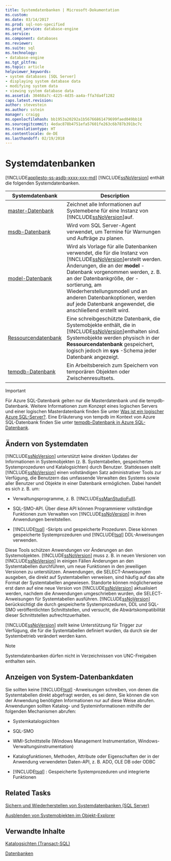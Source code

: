 ```yaml
---
title: Systemdatenbanken | Microsoft-Dokumentation
ms.custom: 
ms.date: 03/14/2017
ms.prod: sql-non-specified
ms.prod_service: database-engine
ms.service: 
ms.component: databases
ms.reviewer: 
ms.suite: sql
ms.technology:
- database-engine
ms.tgt_pltfrm: 
ms.topic: article
helpviewer_keywords:
- system databases [SQL Server]
- displaying system database data
- modifying system data
- viewing system database data
ms.assetid: 30468a7c-4225-4d35-aa4a-ffa7da4f1282
caps.latest.revision: 
author: stevestein
ms.author: sstein
manager: craigg
ms.openlocfilehash: bb1953a20292a1b56766861479699faed049bb18
ms.sourcegitcommit: 4edac878b4751efa57601fe263c6b787b391bc7c
ms.translationtype: HT
ms.contentlocale: de-DE
ms.lasthandoff: 02/19/2018
---
```

# <a name="system-databases"></a>Systemdatenbanken
[!INCLUDE[appliesto-ss-asdb-xxxx-xxx-md](../../includes/appliesto-ss-asdb-xxxx-xxx-md.md)]
  [!INCLUDE[ssNoVersion](../../includes/ssnoversion-md.md)] enthält die folgenden Systemdatenbanken.  
  
|Systemdatenbank|Description|  
|---------------------|-----------------|  
|[master-Datenbank](../../relational-databases/databases/master-database.md)|Zeichnet alle Informationen auf Systemebene für eine Instanz von [!INCLUDE[ssNoVersion](../../includes/ssnoversion-md.md)]auf.|  
|[msdb-Datenbank](../../relational-databases/databases/msdb-database.md)|Wird vom SQL Server-Agent verwendet, um Termine für Warnungen und Aufträge zu planen.|  
|[model-Datenbank](../../relational-databases/databases/model-database.md)|Wird als Vorlage für alle Datenbanken verwendet, die für die Instanz von [!INCLUDE[ssNoVersion](../../includes/ssnoversion-md.md)]erstellt werden. Änderungen, die an der **model** -Datenbank vorgenommen werden, z. B. an der Datenbankgröße, der -sortierung, am Wiederherstellungsmodell und an anderen Datenbankoptionen, werden auf jede Datenbank angewendet, die anschließend erstellt wird.|  
|[Ressourcendatenbank](../../relational-databases/databases/resource-database.md)|Eine schreibgeschützte Datenbank, die Systemobjekte enthält, die in [!INCLUDE[ssNoVersion](../../includes/ssnoversion-md.md)]enthalten sind. Systemobjekte werden physisch in der **Ressourcendatenbank** gespeichert, logisch jedoch im **sys** -Schema jeder Datenbank angezeigt.|  
|[tempdb-Datenbank](../../relational-databases/databases/tempdb-database.md)|Ein Arbeitsbereich zum Speichern von temporären Objekten oder Zwischenresultsets.|  

> [!IMPORTANT]
> Für Azure SQL-Datenbank gelten nur die Masterdatenbank und die tempdb-Datenbank. Weitere Informationen zum Konzept eines logischen Servers und einer logischen Masterdatenbank finden Sie unter [Was ist ein logischer Azure SQL-Server?](https://docs.microsoft.com/azure/sql-database/sql-database-servers-databases#what-is-an-azure-sql-logical-server). Eine Erläuterung von tempdb im Kontext von Azure SQL-Datenbank finden Sie unter [tempdb-Datenbank in Azure SQL-Datenbank](tempdb-database.md#tempdb-database-in-sql-database).
  
## <a name="modifying-system-data"></a>Ändern von Systemdaten  
 [!INCLUDE[ssNoVersion](../../includes/ssnoversion-md.md)] unterstützt keine direkten Updates der Informationen in Systemobjekten (z. B. Systemtabellen, gespeicherten Systemprozeduren und Katalogsichten) durch Benutzer. Stattdessen stellt [!INCLUDE[ssNoVersion](../../includes/ssnoversion-md.md)] einen vollständigen Satz administrativer Tools zur Verfügung, die Benutzern das umfassende Verwalten des Systems sowie aller Benutzer und Objekte in einer Datenbank ermöglichen. Dabei handelt es sich z. B. um:  
  
-   Verwaltungsprogramme, z. B. [!INCLUDE[ssManStudioFull](../../includes/ssmanstudiofull-md.md)].  
  
-   SQL-SMO-API. Über diese API können Programmierer vollständige Funktionen zum Verwalten von [!INCLUDE[ssNoVersion](../../includes/ssnoversion-md.md)] in ihren Anwendungen bereitstellen.  
  
-   [!INCLUDE[tsql](../../includes/tsql-md.md)] -Skripts und gespeicherte Prozeduren. Diese können gespeicherte Systemprozeduren und [!INCLUDE[tsql](../../includes/tsql-md.md)] DDL-Anweisungen verwenden.  
  
 Diese Tools schützen Anwendungen vor Änderungen an den Systemobjekten. [!INCLUDE[ssNoVersion](../../includes/ssnoversion-md.md)] muss z. B. in neuen Versionen von [!INCLUDE[ssNoVersion](../../includes/ssnoversion-md.md)] in einigen Fällen Änderungen an den Systemtabellen durchführen, um neue Funktionen in den jeweiligen Versionen zu unterstützen. Anwendungen, die SELECT-Anweisungen ausgeben, die direkt auf Systemtabellen verweisen, sind häufig auf das alte Format der Systemtabellen angewiesen. Standorte können möglicherweise erst dann auf eine neue Version von [!INCLUDE[ssNoVersion](../../includes/ssnoversion-md.md)] aktualisiert werden, nachdem die Anwendungen umgeschrieben wurden, die SELECT-Anweisungen für Systemtabellen ausführen. [!INCLUDE[ssNoVersion](../../includes/ssnoversion-md.md)] berücksichtigt die durch gespeicherte Systemprozeduren, DDL und SQL-SMO veröffentlichten Schnittstellen, und versucht, die Abwärtskompatibilität dieser Schnittstellen aufrechtzuerhalten.  
  
 [!INCLUDE[ssNoVersion](../../includes/ssnoversion-md.md)] stellt keine Unterstützung für Trigger zur Verfügung, die für die Systemtabellen definiert wurden, da durch sie der Systembetrieb verändert werden kann.  
  
> [!NOTE]  
>  Systemdatenbanken dürfen nicht in Verzeichnissen von UNC-Freigaben enthalten sein.  
  
## <a name="viewing-system-database-data"></a>Anzeigen von System-Datenbankdaten  
 Sie sollten keine [!INCLUDE[tsql](../../includes/tsql-md.md)] -Anweisungen schreiben, von denen die Systemtabellen direkt abgefragt werden, es sei denn, Sie können die von der Anwendung benötigten Informationen nur auf diese Weise abrufen. Anwendungen sollten Katalog- und Systeminformationen mithilfe der folgenden Mechanismen abrufen:  
  
-   Systemkatalogsichten  
  
-   SQL-SMO  
  
-   WMI-Schnittstelle (Windows Management Instrumentation, Windows-Verwaltungsinstrumentation)  
  
-   Katalogfunktionen, Methoden, Attribute oder Eigenschaften der in der Anwendung verwendeten Daten-API, z. B. ADO, OLE DB oder ODBC  
  
-   [!INCLUDE[tsql](../../includes/tsql-md.md)] : Gespeicherte Systemprozeduren und integrierte Funktionen  
  
## <a name="related-tasks"></a>Related Tasks  
 [Sichern und Wiederherstellen von Systemdatenbanken &#40;SQL Server&#41;](../../relational-databases/backup-restore/back-up-and-restore-of-system-databases-sql-server.md)  
  
 [Ausblenden von Systemobjekten im Objekt-Explorer](http://msdn.microsoft.com/library/c01d8804-838c-4f75-b78c-80e41e4fffdc)  
  
## <a name="related-content"></a>Verwandte Inhalte  
 [Katalogsichten &#40;Transact-SQL&#41;](../../relational-databases/system-catalog-views/catalog-views-transact-sql.md)  
  
 [Datenbanken](../../relational-databases/databases/databases.md)  
  
  
